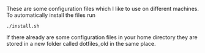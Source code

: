 These are some configuration files which I like to use on different machines.
To automatically install the files run
```
./install.sh
```
If there already are some configuration files in your home directory they are stored in a new folder called dotfiles_old in the same place.
